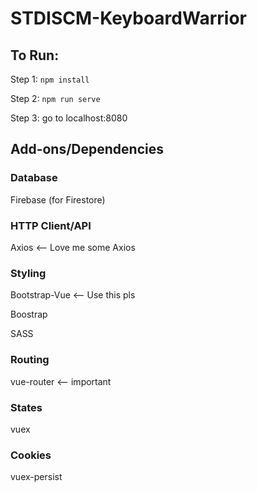 # STDISCM-KeyboardWarrior

## To Run:
Step 1: `npm install`

Step 2: `npm run serve`

Step 3: go to localhost:8080

## Add-ons/Dependencies
### Database
Firebase (for Firestore)

### HTTP Client/API
Axios <-- Love me some Axios

### Styling
Bootstrap-Vue <-- Use this pls

Boostrap

SASS

### Routing
vue-router <-- important

### States
vuex

### Cookies
vuex-persist
